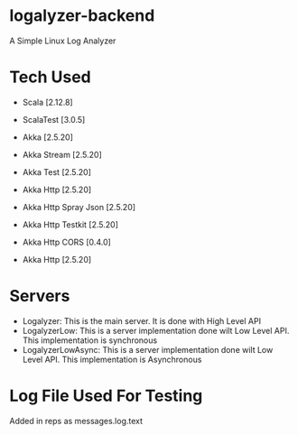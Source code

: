 # logalyzer-backend
A Simple Linux Log Analyzer

# Tech Used
* Scala [2.12.8]
* ScalaTest [3.0.5]
  

* Akka [2.5.20]
* Akka Stream [2.5.20]
* Akka Test [2.5.20]
  

* Akka Http [2.5.20]
* Akka Http Spray Json [2.5.20]
* Akka Http Testkit [2.5.20]
* Akka Http CORS [0.4.0]
* Akka Http [2.5.20]

# Servers
* Logalyzer: This is the main server. It is done with High Level API
* LogalyzerLow: This is a server implementation done wilt Low Level API. This implementation is synchronous
* LogalyzerLowAsync: This is a server implementation done wilt Low Level API. This implementation is Asynchronous

# Log File Used For Testing
Added in reps as messages.log.text